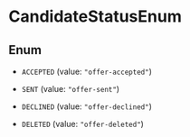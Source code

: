 

# CandidateStatusEnum

## Enum


* `ACCEPTED` (value: `"offer-accepted"`)

* `SENT` (value: `"offer-sent"`)

* `DECLINED` (value: `"offer-declined"`)

* `DELETED` (value: `"offer-deleted"`)



